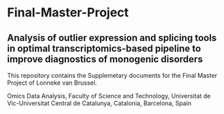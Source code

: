 # Final-Master-Project
## Analysis of outlier expression and splicing tools in optimal transcriptomics-based pipeline to improve diagnostics of monogenic disorders

This repository contains the Supplemetary documents for the Final Master Project of Lonneke van Brussel. 


Omics Data Analysis, Faculty of Science and Technology, Universitat de Vic-Universitat Central de Catalunya, Catalonia, Barcelona, Spain
